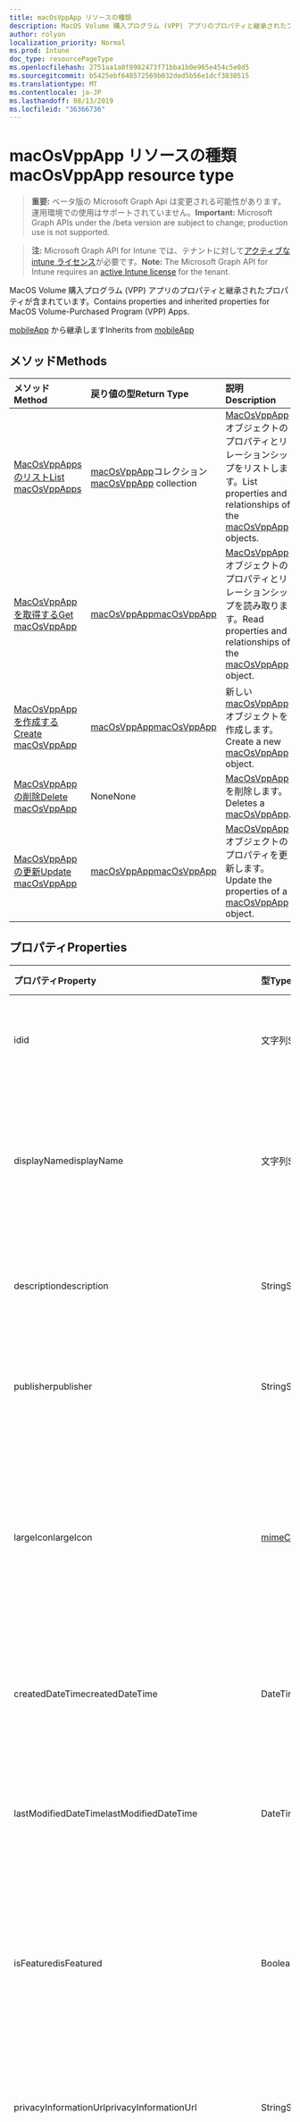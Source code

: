 ```yaml
---
title: macOsVppApp リソースの種類
description: MacOS Volume 購入プログラム (VPP) アプリのプロパティと継承されたプロパティが含まれています。
author: rolyon
localization_priority: Normal
ms.prod: Intune
doc_type: resourcePageType
ms.openlocfilehash: 2751aa1a0f8982473f71bba1b0e965e454c5e0d5
ms.sourcegitcommit: b5425ebf648572569b032ded5b56e1dcf3830515
ms.translationtype: MT
ms.contentlocale: ja-JP
ms.lasthandoff: 08/13/2019
ms.locfileid: "36366736"
---
```

# <a name="macosvppapp-resource-type"></a><span data-ttu-id="01fff-103">macOsVppApp リソースの種類</span><span class="sxs-lookup"><span data-stu-id="01fff-103">macOsVppApp resource type</span></span>

> <span data-ttu-id="01fff-104">**重要:** ベータ版の Microsoft Graph Api は変更される可能性があります。運用環境での使用はサポートされていません。</span><span class="sxs-lookup"><span data-stu-id="01fff-104">**Important:** Microsoft Graph APIs under the /beta version are subject to change; production use is not supported.</span></span>

> <span data-ttu-id="01fff-105">**注:** Microsoft Graph API for Intune では、テナントに対して[アクティブな intune ライセンス](https://go.microsoft.com/fwlink/?linkid=839381)が必要です。</span><span class="sxs-lookup"><span data-stu-id="01fff-105">**Note:** The Microsoft Graph API for Intune requires an [active Intune license](https://go.microsoft.com/fwlink/?linkid=839381) for the tenant.</span></span>

<span data-ttu-id="01fff-106">MacOS Volume 購入プログラム (VPP) アプリのプロパティと継承されたプロパティが含まれています。</span><span class="sxs-lookup"><span data-stu-id="01fff-106">Contains properties and inherited properties for MacOS Volume-Purchased Program (VPP) Apps.</span></span>


<span data-ttu-id="01fff-107">[mobileApp](../resources/intune-apps-mobileapp.md) から継承します</span><span class="sxs-lookup"><span data-stu-id="01fff-107">Inherits from [mobileApp](../resources/intune-apps-mobileapp.md)</span></span>

## <a name="methods"></a><span data-ttu-id="01fff-108">メソッド</span><span class="sxs-lookup"><span data-stu-id="01fff-108">Methods</span></span>
|<span data-ttu-id="01fff-109">メソッド</span><span class="sxs-lookup"><span data-stu-id="01fff-109">Method</span></span>|<span data-ttu-id="01fff-110">戻り値の型</span><span class="sxs-lookup"><span data-stu-id="01fff-110">Return Type</span></span>|<span data-ttu-id="01fff-111">説明</span><span class="sxs-lookup"><span data-stu-id="01fff-111">Description</span></span>|
|:---|:---|:---|
|[<span data-ttu-id="01fff-112">MacOsVppApps のリスト</span><span class="sxs-lookup"><span data-stu-id="01fff-112">List macOsVppApps</span></span>](../api/intune-apps-macosvppapp-list.md)|<span data-ttu-id="01fff-113">[macOsVppApp](../resources/intune-apps-macosvppapp.md)コレクション</span><span class="sxs-lookup"><span data-stu-id="01fff-113">[macOsVppApp](../resources/intune-apps-macosvppapp.md) collection</span></span>|<span data-ttu-id="01fff-114">[MacOsVppApp](../resources/intune-apps-macosvppapp.md)オブジェクトのプロパティとリレーションシップをリストします。</span><span class="sxs-lookup"><span data-stu-id="01fff-114">List properties and relationships of the [macOsVppApp](../resources/intune-apps-macosvppapp.md) objects.</span></span>|
|[<span data-ttu-id="01fff-115">MacOsVppApp を取得する</span><span class="sxs-lookup"><span data-stu-id="01fff-115">Get macOsVppApp</span></span>](../api/intune-apps-macosvppapp-get.md)|[<span data-ttu-id="01fff-116">macOsVppApp</span><span class="sxs-lookup"><span data-stu-id="01fff-116">macOsVppApp</span></span>](../resources/intune-apps-macosvppapp.md)|<span data-ttu-id="01fff-117">[MacOsVppApp](../resources/intune-apps-macosvppapp.md)オブジェクトのプロパティとリレーションシップを読み取ります。</span><span class="sxs-lookup"><span data-stu-id="01fff-117">Read properties and relationships of the [macOsVppApp](../resources/intune-apps-macosvppapp.md) object.</span></span>|
|[<span data-ttu-id="01fff-118">MacOsVppApp を作成する</span><span class="sxs-lookup"><span data-stu-id="01fff-118">Create macOsVppApp</span></span>](../api/intune-apps-macosvppapp-create.md)|[<span data-ttu-id="01fff-119">macOsVppApp</span><span class="sxs-lookup"><span data-stu-id="01fff-119">macOsVppApp</span></span>](../resources/intune-apps-macosvppapp.md)|<span data-ttu-id="01fff-120">新しい[macOsVppApp](../resources/intune-apps-macosvppapp.md)オブジェクトを作成します。</span><span class="sxs-lookup"><span data-stu-id="01fff-120">Create a new [macOsVppApp](../resources/intune-apps-macosvppapp.md) object.</span></span>|
|[<span data-ttu-id="01fff-121">MacOsVppApp の削除</span><span class="sxs-lookup"><span data-stu-id="01fff-121">Delete macOsVppApp</span></span>](../api/intune-apps-macosvppapp-delete.md)|<span data-ttu-id="01fff-122">None</span><span class="sxs-lookup"><span data-stu-id="01fff-122">None</span></span>|<span data-ttu-id="01fff-123">[MacOsVppApp](../resources/intune-apps-macosvppapp.md)を削除します。</span><span class="sxs-lookup"><span data-stu-id="01fff-123">Deletes a [macOsVppApp](../resources/intune-apps-macosvppapp.md).</span></span>|
|[<span data-ttu-id="01fff-124">MacOsVppApp の更新</span><span class="sxs-lookup"><span data-stu-id="01fff-124">Update macOsVppApp</span></span>](../api/intune-apps-macosvppapp-update.md)|[<span data-ttu-id="01fff-125">macOsVppApp</span><span class="sxs-lookup"><span data-stu-id="01fff-125">macOsVppApp</span></span>](../resources/intune-apps-macosvppapp.md)|<span data-ttu-id="01fff-126">[MacOsVppApp](../resources/intune-apps-macosvppapp.md)オブジェクトのプロパティを更新します。</span><span class="sxs-lookup"><span data-stu-id="01fff-126">Update the properties of a [macOsVppApp](../resources/intune-apps-macosvppapp.md) object.</span></span>|

## <a name="properties"></a><span data-ttu-id="01fff-127">プロパティ</span><span class="sxs-lookup"><span data-stu-id="01fff-127">Properties</span></span>
|<span data-ttu-id="01fff-128">プロパティ</span><span class="sxs-lookup"><span data-stu-id="01fff-128">Property</span></span>|<span data-ttu-id="01fff-129">型</span><span class="sxs-lookup"><span data-stu-id="01fff-129">Type</span></span>|<span data-ttu-id="01fff-130">説明</span><span class="sxs-lookup"><span data-stu-id="01fff-130">Description</span></span>|
|:---|:---|:---|
|<span data-ttu-id="01fff-131">id</span><span class="sxs-lookup"><span data-stu-id="01fff-131">id</span></span>|<span data-ttu-id="01fff-132">文字列</span><span class="sxs-lookup"><span data-stu-id="01fff-132">String</span></span>|<span data-ttu-id="01fff-133">エンティティのキー。</span><span class="sxs-lookup"><span data-stu-id="01fff-133">Key of the entity.</span></span> <span data-ttu-id="01fff-134">[mobileApp](../resources/intune-apps-mobileapp.md) から継承します</span><span class="sxs-lookup"><span data-stu-id="01fff-134">Inherited from [mobileApp](../resources/intune-apps-mobileapp.md)</span></span>|
|<span data-ttu-id="01fff-135">displayName</span><span class="sxs-lookup"><span data-stu-id="01fff-135">displayName</span></span>|<span data-ttu-id="01fff-136">文字列</span><span class="sxs-lookup"><span data-stu-id="01fff-136">String</span></span>|<span data-ttu-id="01fff-137">管理者が提供またはインポートしたアプリのタイトル。</span><span class="sxs-lookup"><span data-stu-id="01fff-137">The admin provided or imported title of the app.</span></span> <span data-ttu-id="01fff-138">[mobileApp](../resources/intune-apps-mobileapp.md) から継承します</span><span class="sxs-lookup"><span data-stu-id="01fff-138">Inherited from [mobileApp](../resources/intune-apps-mobileapp.md)</span></span>|
|<span data-ttu-id="01fff-139">description</span><span class="sxs-lookup"><span data-stu-id="01fff-139">description</span></span>|<span data-ttu-id="01fff-140">String</span><span class="sxs-lookup"><span data-stu-id="01fff-140">String</span></span>|<span data-ttu-id="01fff-141">アプリの説明。</span><span class="sxs-lookup"><span data-stu-id="01fff-141">The description of the app.</span></span> <span data-ttu-id="01fff-142">[mobileApp](../resources/intune-apps-mobileapp.md) から継承します</span><span class="sxs-lookup"><span data-stu-id="01fff-142">Inherited from [mobileApp](../resources/intune-apps-mobileapp.md)</span></span>|
|<span data-ttu-id="01fff-143">publisher</span><span class="sxs-lookup"><span data-stu-id="01fff-143">publisher</span></span>|<span data-ttu-id="01fff-144">String</span><span class="sxs-lookup"><span data-stu-id="01fff-144">String</span></span>|<span data-ttu-id="01fff-145">アプリの発行元。</span><span class="sxs-lookup"><span data-stu-id="01fff-145">The publisher of the app.</span></span> <span data-ttu-id="01fff-146">[mobileApp](../resources/intune-apps-mobileapp.md) から継承します</span><span class="sxs-lookup"><span data-stu-id="01fff-146">Inherited from [mobileApp](../resources/intune-apps-mobileapp.md)</span></span>|
|<span data-ttu-id="01fff-147">largeIcon</span><span class="sxs-lookup"><span data-stu-id="01fff-147">largeIcon</span></span>|[<span data-ttu-id="01fff-148">mimeContent</span><span class="sxs-lookup"><span data-stu-id="01fff-148">mimeContent</span></span>](../resources/intune-shared-mimecontent.md)|<span data-ttu-id="01fff-149">アプリの詳細に表示され、アイコンのアップロードに使用される大きいアイコン。</span><span class="sxs-lookup"><span data-stu-id="01fff-149">The large icon, to be displayed in the app details and used for upload of the icon.</span></span> <span data-ttu-id="01fff-150">[mobileApp](../resources/intune-apps-mobileapp.md) から継承します</span><span class="sxs-lookup"><span data-stu-id="01fff-150">Inherited from [mobileApp](../resources/intune-apps-mobileapp.md)</span></span>|
|<span data-ttu-id="01fff-151">createdDateTime</span><span class="sxs-lookup"><span data-stu-id="01fff-151">createdDateTime</span></span>|<span data-ttu-id="01fff-152">DateTimeOffset</span><span class="sxs-lookup"><span data-stu-id="01fff-152">DateTimeOffset</span></span>|<span data-ttu-id="01fff-153">アプリが作成された日時。</span><span class="sxs-lookup"><span data-stu-id="01fff-153">The date and time the app was created.</span></span> <span data-ttu-id="01fff-154">[mobileApp](../resources/intune-apps-mobileapp.md) から継承します</span><span class="sxs-lookup"><span data-stu-id="01fff-154">Inherited from [mobileApp](../resources/intune-apps-mobileapp.md)</span></span>|
|<span data-ttu-id="01fff-155">lastModifiedDateTime</span><span class="sxs-lookup"><span data-stu-id="01fff-155">lastModifiedDateTime</span></span>|<span data-ttu-id="01fff-156">DateTimeOffset</span><span class="sxs-lookup"><span data-stu-id="01fff-156">DateTimeOffset</span></span>|<span data-ttu-id="01fff-157">アプリが最後に変更された日時。</span><span class="sxs-lookup"><span data-stu-id="01fff-157">The date and time the app was last modified.</span></span> <span data-ttu-id="01fff-158">[mobileApp](../resources/intune-apps-mobileapp.md) から継承します</span><span class="sxs-lookup"><span data-stu-id="01fff-158">Inherited from [mobileApp](../resources/intune-apps-mobileapp.md)</span></span>|
|<span data-ttu-id="01fff-159">isFeatured</span><span class="sxs-lookup"><span data-stu-id="01fff-159">isFeatured</span></span>|<span data-ttu-id="01fff-160">Boolean</span><span class="sxs-lookup"><span data-stu-id="01fff-160">Boolean</span></span>|<span data-ttu-id="01fff-161">アプリが管理者のおすすめとしてマークされたかどうかを示す値。[mobileApp](../resources/intune-apps-mobileapp.md) から継承します</span><span class="sxs-lookup"><span data-stu-id="01fff-161">The value indicating whether the app is marked as featured by the admin. Inherited from [mobileApp](../resources/intune-apps-mobileapp.md)</span></span>|
|<span data-ttu-id="01fff-162">privacyInformationUrl</span><span class="sxs-lookup"><span data-stu-id="01fff-162">privacyInformationUrl</span></span>|<span data-ttu-id="01fff-163">String</span><span class="sxs-lookup"><span data-stu-id="01fff-163">String</span></span>|<span data-ttu-id="01fff-164">プライバシーに関する声明の URL。</span><span class="sxs-lookup"><span data-stu-id="01fff-164">The privacy statement Url.</span></span> <span data-ttu-id="01fff-165">[mobileApp](../resources/intune-apps-mobileapp.md) から継承します</span><span class="sxs-lookup"><span data-stu-id="01fff-165">Inherited from [mobileApp](../resources/intune-apps-mobileapp.md)</span></span>|
|<span data-ttu-id="01fff-166">informationUrl</span><span class="sxs-lookup"><span data-stu-id="01fff-166">informationUrl</span></span>|<span data-ttu-id="01fff-167">String</span><span class="sxs-lookup"><span data-stu-id="01fff-167">String</span></span>|<span data-ttu-id="01fff-168">詳細情報の URL。</span><span class="sxs-lookup"><span data-stu-id="01fff-168">The more information Url.</span></span> <span data-ttu-id="01fff-169">[mobileApp](../resources/intune-apps-mobileapp.md) から継承します</span><span class="sxs-lookup"><span data-stu-id="01fff-169">Inherited from [mobileApp](../resources/intune-apps-mobileapp.md)</span></span>|
|<span data-ttu-id="01fff-170">owner</span><span class="sxs-lookup"><span data-stu-id="01fff-170">owner</span></span>|<span data-ttu-id="01fff-171">String</span><span class="sxs-lookup"><span data-stu-id="01fff-171">String</span></span>|<span data-ttu-id="01fff-172">アプリの所有者。</span><span class="sxs-lookup"><span data-stu-id="01fff-172">The owner of the app.</span></span> <span data-ttu-id="01fff-173">[mobileApp](../resources/intune-apps-mobileapp.md) から継承します</span><span class="sxs-lookup"><span data-stu-id="01fff-173">Inherited from [mobileApp](../resources/intune-apps-mobileapp.md)</span></span>|
|<span data-ttu-id="01fff-174">developer</span><span class="sxs-lookup"><span data-stu-id="01fff-174">developer</span></span>|<span data-ttu-id="01fff-175">String</span><span class="sxs-lookup"><span data-stu-id="01fff-175">String</span></span>|<span data-ttu-id="01fff-176">アプリの開発者。</span><span class="sxs-lookup"><span data-stu-id="01fff-176">The developer of the app.</span></span> <span data-ttu-id="01fff-177">[mobileApp](../resources/intune-apps-mobileapp.md) から継承します</span><span class="sxs-lookup"><span data-stu-id="01fff-177">Inherited from [mobileApp](../resources/intune-apps-mobileapp.md)</span></span>|
|<span data-ttu-id="01fff-178">notes</span><span class="sxs-lookup"><span data-stu-id="01fff-178">notes</span></span>|<span data-ttu-id="01fff-179">String</span><span class="sxs-lookup"><span data-stu-id="01fff-179">String</span></span>|<span data-ttu-id="01fff-180">アプリ用のメモ。</span><span class="sxs-lookup"><span data-stu-id="01fff-180">Notes for the app.</span></span> <span data-ttu-id="01fff-181">[mobileApp](../resources/intune-apps-mobileapp.md) から継承します</span><span class="sxs-lookup"><span data-stu-id="01fff-181">Inherited from [mobileApp](../resources/intune-apps-mobileapp.md)</span></span>|
|<span data-ttu-id="01fff-182">uploadState</span><span class="sxs-lookup"><span data-stu-id="01fff-182">uploadState</span></span>|<span data-ttu-id="01fff-183">Int32</span><span class="sxs-lookup"><span data-stu-id="01fff-183">Int32</span></span>|<span data-ttu-id="01fff-184">アップロード状態。</span><span class="sxs-lookup"><span data-stu-id="01fff-184">The upload state.</span></span> <span data-ttu-id="01fff-185">[mobileApp](../resources/intune-apps-mobileapp.md) から継承します</span><span class="sxs-lookup"><span data-stu-id="01fff-185">Inherited from [mobileApp](../resources/intune-apps-mobileapp.md)</span></span>|
|<span data-ttu-id="01fff-186">publishingState</span><span class="sxs-lookup"><span data-stu-id="01fff-186">publishingState</span></span>|[<span data-ttu-id="01fff-187">mobileAppPublishingState</span><span class="sxs-lookup"><span data-stu-id="01fff-187">mobileAppPublishingState</span></span>](../resources/intune-apps-mobileapppublishingstate.md)|<span data-ttu-id="01fff-188">アプリの発行の状態。</span><span class="sxs-lookup"><span data-stu-id="01fff-188">The publishing state for the app.</span></span> <span data-ttu-id="01fff-189">アプリが発行されていない限り、アプリを割り当てることができません。</span><span class="sxs-lookup"><span data-stu-id="01fff-189">The app cannot be assigned unless the app is published.</span></span> <span data-ttu-id="01fff-190">[MobileApp](../resources/intune-apps-mobileapp.md)から継承されます。</span><span class="sxs-lookup"><span data-stu-id="01fff-190">Inherited from [mobileApp](../resources/intune-apps-mobileapp.md).</span></span> <span data-ttu-id="01fff-191">可能な値は、`notPublished`、`processing`、`published` です。</span><span class="sxs-lookup"><span data-stu-id="01fff-191">Possible values are: `notPublished`, `processing`, `published`.</span></span>|
|<span data-ttu-id="01fff-192">isAssigned</span><span class="sxs-lookup"><span data-stu-id="01fff-192">isAssigned</span></span>|<span data-ttu-id="01fff-193">Boolean</span><span class="sxs-lookup"><span data-stu-id="01fff-193">Boolean</span></span>|<span data-ttu-id="01fff-194">アプリが少なくとも1つのグループに割り当てられているかどうかを示す値。</span><span class="sxs-lookup"><span data-stu-id="01fff-194">The value indicating whether the app is assigned to at least one group.</span></span> <span data-ttu-id="01fff-195">[mobileApp](../resources/intune-apps-mobileapp.md) から継承します</span><span class="sxs-lookup"><span data-stu-id="01fff-195">Inherited from [mobileApp](../resources/intune-apps-mobileapp.md)</span></span>|
|<span data-ttu-id="01fff-196">roleScopeTagIds</span><span class="sxs-lookup"><span data-stu-id="01fff-196">roleScopeTagIds</span></span>|<span data-ttu-id="01fff-197">文字列コレクション</span><span class="sxs-lookup"><span data-stu-id="01fff-197">String collection</span></span>|<span data-ttu-id="01fff-198">このモバイルアプリの範囲タグ id のリスト。</span><span class="sxs-lookup"><span data-stu-id="01fff-198">List of scope tag ids for this mobile app.</span></span> <span data-ttu-id="01fff-199">[mobileApp](../resources/intune-apps-mobileapp.md) から継承します</span><span class="sxs-lookup"><span data-stu-id="01fff-199">Inherited from [mobileApp](../resources/intune-apps-mobileapp.md)</span></span>|
|<span data-ttu-id="01fff-200">dependentAppCount</span><span class="sxs-lookup"><span data-stu-id="01fff-200">dependentAppCount</span></span>|<span data-ttu-id="01fff-201">Int32</span><span class="sxs-lookup"><span data-stu-id="01fff-201">Int32</span></span>|<span data-ttu-id="01fff-202">子アプリが持つ依存関係の合計数。</span><span class="sxs-lookup"><span data-stu-id="01fff-202">The total number of dependencies the child app has.</span></span> <span data-ttu-id="01fff-203">[mobileApp](../resources/intune-apps-mobileapp.md) から継承します</span><span class="sxs-lookup"><span data-stu-id="01fff-203">Inherited from [mobileApp](../resources/intune-apps-mobileapp.md)</span></span>|
|<span data-ttu-id="01fff-204">usedLicenseCount</span><span class="sxs-lookup"><span data-stu-id="01fff-204">usedLicenseCount</span></span>|<span data-ttu-id="01fff-205">Int32</span><span class="sxs-lookup"><span data-stu-id="01fff-205">Int32</span></span>|<span data-ttu-id="01fff-206">使用中の VPP ライセンスの数。</span><span class="sxs-lookup"><span data-stu-id="01fff-206">The number of VPP licenses in use.</span></span>|
|<span data-ttu-id="01fff-207">totalLicenseCount</span><span class="sxs-lookup"><span data-stu-id="01fff-207">totalLicenseCount</span></span>|<span data-ttu-id="01fff-208">Int32</span><span class="sxs-lookup"><span data-stu-id="01fff-208">Int32</span></span>|<span data-ttu-id="01fff-209">VPP ライセンスの総数。</span><span class="sxs-lookup"><span data-stu-id="01fff-209">The total number of VPP licenses.</span></span>|
|<span data-ttu-id="01fff-210">releaseDateTime</span><span class="sxs-lookup"><span data-stu-id="01fff-210">releaseDateTime</span></span>|<span data-ttu-id="01fff-211">DateTimeOffset</span><span class="sxs-lookup"><span data-stu-id="01fff-211">DateTimeOffset</span></span>|<span data-ttu-id="01fff-212">VPP アプリケーションのリリースの日時。</span><span class="sxs-lookup"><span data-stu-id="01fff-212">The VPP application release date and time.</span></span>|
|<span data-ttu-id="01fff-213">appStoreUrl</span><span class="sxs-lookup"><span data-stu-id="01fff-213">appStoreUrl</span></span>|<span data-ttu-id="01fff-214">String</span><span class="sxs-lookup"><span data-stu-id="01fff-214">String</span></span>|<span data-ttu-id="01fff-215">ストアの URL。</span><span class="sxs-lookup"><span data-stu-id="01fff-215">The store URL.</span></span>|
|<span data-ttu-id="01fff-216">licensingType</span><span class="sxs-lookup"><span data-stu-id="01fff-216">licensingType</span></span>|[<span data-ttu-id="01fff-217">vppLicensingType</span><span class="sxs-lookup"><span data-stu-id="01fff-217">vppLicensingType</span></span>](../resources/intune-apps-vpplicensingtype.md)|<span data-ttu-id="01fff-218">サポートされているライセンスの種類。</span><span class="sxs-lookup"><span data-stu-id="01fff-218">The supported License Type.</span></span>|
|<span data-ttu-id="01fff-219">vppTokenOrganizationName</span><span class="sxs-lookup"><span data-stu-id="01fff-219">vppTokenOrganizationName</span></span>|<span data-ttu-id="01fff-220">文字列</span><span class="sxs-lookup"><span data-stu-id="01fff-220">String</span></span>|<span data-ttu-id="01fff-221">Apple ボリューム購入プログラムのトークンに関連付けられている組織</span><span class="sxs-lookup"><span data-stu-id="01fff-221">The organization associated with the Apple Volume Purchase Program Token</span></span>|
|<span data-ttu-id="01fff-222">vppTokenAccountType</span><span class="sxs-lookup"><span data-stu-id="01fff-222">vppTokenAccountType</span></span>|[<span data-ttu-id="01fff-223">vppTokenAccountType</span><span class="sxs-lookup"><span data-stu-id="01fff-223">vppTokenAccountType</span></span>](../resources/intune-shared-vpptokenaccounttype.md)|<span data-ttu-id="01fff-224">特定の Apple ボリューム購入プログラムのトークンが関連付けられている、ボリューム購入プログラムの種類。</span><span class="sxs-lookup"><span data-stu-id="01fff-224">The type of volume purchase program which the given Apple Volume Purchase Program Token is associated with.</span></span> <span data-ttu-id="01fff-225">可能な値は、`business`、`education` です。</span><span class="sxs-lookup"><span data-stu-id="01fff-225">Possible values are: `business`, `education`.</span></span> <span data-ttu-id="01fff-226">可能な値は、`business`、`education` です。</span><span class="sxs-lookup"><span data-stu-id="01fff-226">Possible values are: `business`, `education`.</span></span>|
|<span data-ttu-id="01fff-227">vppTokenAppleId</span><span class="sxs-lookup"><span data-stu-id="01fff-227">vppTokenAppleId</span></span>|<span data-ttu-id="01fff-228">String</span><span class="sxs-lookup"><span data-stu-id="01fff-228">String</span></span>|<span data-ttu-id="01fff-229">特定の Apple ボリューム購入プログラムのトークンに関連付けられている Apple ID。</span><span class="sxs-lookup"><span data-stu-id="01fff-229">The Apple Id associated with the given Apple Volume Purchase Program Token.</span></span>|
|<span data-ttu-id="01fff-230">bundleId</span><span class="sxs-lookup"><span data-stu-id="01fff-230">bundleId</span></span>|<span data-ttu-id="01fff-231">文字列型 (String)</span><span class="sxs-lookup"><span data-stu-id="01fff-231">String</span></span>|<span data-ttu-id="01fff-232">ID 名。</span><span class="sxs-lookup"><span data-stu-id="01fff-232">The Identity Name.</span></span>|
|<span data-ttu-id="01fff-233">vppTokenId</span><span class="sxs-lookup"><span data-stu-id="01fff-233">vppTokenId</span></span>|<span data-ttu-id="01fff-234">String</span><span class="sxs-lookup"><span data-stu-id="01fff-234">String</span></span>|<span data-ttu-id="01fff-235">このアプリに関連付けられている VPP トークンの識別子。</span><span class="sxs-lookup"><span data-stu-id="01fff-235">Identifier of the VPP token associated with this app.</span></span>|
|<span data-ttu-id="01fff-236">revokeLicenseActionResults</span><span class="sxs-lookup"><span data-stu-id="01fff-236">revokeLicenseActionResults</span></span>|<span data-ttu-id="01fff-237">[macOsVppAppRevokeLicensesActionResult](../resources/intune-apps-macosvppapprevokelicensesactionresult.md)コレクション</span><span class="sxs-lookup"><span data-stu-id="01fff-237">[macOsVppAppRevokeLicensesActionResult](../resources/intune-apps-macosvppapprevokelicensesactionresult.md) collection</span></span>|<span data-ttu-id="01fff-238">このアプリでのライセンスの取り消しアクションの結果。</span><span class="sxs-lookup"><span data-stu-id="01fff-238">Results of revoke license actions on this app.</span></span>|

## <a name="relationships"></a><span data-ttu-id="01fff-239">リレーションシップ</span><span class="sxs-lookup"><span data-stu-id="01fff-239">Relationships</span></span>
|<span data-ttu-id="01fff-240">リレーションシップ</span><span class="sxs-lookup"><span data-stu-id="01fff-240">Relationship</span></span>|<span data-ttu-id="01fff-241">型</span><span class="sxs-lookup"><span data-stu-id="01fff-241">Type</span></span>|<span data-ttu-id="01fff-242">説明</span><span class="sxs-lookup"><span data-stu-id="01fff-242">Description</span></span>|
|:---|:---|:---|
|<span data-ttu-id="01fff-243">categories</span><span class="sxs-lookup"><span data-stu-id="01fff-243">categories</span></span>|<span data-ttu-id="01fff-244">[mobileAppCategory](../resources/intune-apps-mobileappcategory.md) コレクション</span><span class="sxs-lookup"><span data-stu-id="01fff-244">[mobileAppCategory](../resources/intune-apps-mobileappcategory.md) collection</span></span>|<span data-ttu-id="01fff-245">このアプリのカテゴリのリスト。</span><span class="sxs-lookup"><span data-stu-id="01fff-245">The list of categories for this app.</span></span> <span data-ttu-id="01fff-246">[mobileApp](../resources/intune-apps-mobileapp.md) から継承します</span><span class="sxs-lookup"><span data-stu-id="01fff-246">Inherited from [mobileApp](../resources/intune-apps-mobileapp.md)</span></span>|
|<span data-ttu-id="01fff-247">assignments</span><span class="sxs-lookup"><span data-stu-id="01fff-247">assignments</span></span>|<span data-ttu-id="01fff-248">[mobileAppAssignment](../resources/intune-apps-mobileappassignment.md) コレクション</span><span class="sxs-lookup"><span data-stu-id="01fff-248">[mobileAppAssignment](../resources/intune-apps-mobileappassignment.md) collection</span></span>|<span data-ttu-id="01fff-249">このモバイル アプリのグループ割り当てのリスト。</span><span class="sxs-lookup"><span data-stu-id="01fff-249">The list of group assignments for this mobile app.</span></span> <span data-ttu-id="01fff-250">[mobileApp](../resources/intune-apps-mobileapp.md) から継承します</span><span class="sxs-lookup"><span data-stu-id="01fff-250">Inherited from [mobileApp](../resources/intune-apps-mobileapp.md)</span></span>|
|<span data-ttu-id="01fff-251">installSummary</span><span class="sxs-lookup"><span data-stu-id="01fff-251">installSummary</span></span>|[<span data-ttu-id="01fff-252">mobileAppInstallSummary</span><span class="sxs-lookup"><span data-stu-id="01fff-252">mobileAppInstallSummary</span></span>](../resources/intune-apps-mobileappinstallsummary.md)|<span data-ttu-id="01fff-253">モバイル アプリ インストール概要です。</span><span class="sxs-lookup"><span data-stu-id="01fff-253">Mobile App Install Summary.</span></span> <span data-ttu-id="01fff-254">[mobileApp](../resources/intune-apps-mobileapp.md) から継承します</span><span class="sxs-lookup"><span data-stu-id="01fff-254">Inherited from [mobileApp](../resources/intune-apps-mobileapp.md)</span></span>|
|<span data-ttu-id="01fff-255">deviceStatuses</span><span class="sxs-lookup"><span data-stu-id="01fff-255">deviceStatuses</span></span>|<span data-ttu-id="01fff-256">[mobileAppInstallStatus](../resources/intune-apps-mobileappinstallstatus.md)コレクション</span><span class="sxs-lookup"><span data-stu-id="01fff-256">[mobileAppInstallStatus](../resources/intune-apps-mobileappinstallstatus.md) collection</span></span>|<span data-ttu-id="01fff-257">このモバイルアプリのインストール状態のリスト。</span><span class="sxs-lookup"><span data-stu-id="01fff-257">The list of installation states for this mobile app.</span></span> <span data-ttu-id="01fff-258">[mobileApp](../resources/intune-apps-mobileapp.md) から継承します</span><span class="sxs-lookup"><span data-stu-id="01fff-258">Inherited from [mobileApp](../resources/intune-apps-mobileapp.md)</span></span>|
|<span data-ttu-id="01fff-259">userStatuses</span><span class="sxs-lookup"><span data-stu-id="01fff-259">userStatuses</span></span>|<span data-ttu-id="01fff-260">[Userappinstallstatus](../resources/intune-apps-userappinstallstatus.md)コレクション</span><span class="sxs-lookup"><span data-stu-id="01fff-260">[userAppInstallStatus](../resources/intune-apps-userappinstallstatus.md) collection</span></span>|<span data-ttu-id="01fff-261">このモバイルアプリのインストール状態のリスト。</span><span class="sxs-lookup"><span data-stu-id="01fff-261">The list of installation states for this mobile app.</span></span> <span data-ttu-id="01fff-262">[mobileApp](../resources/intune-apps-mobileapp.md) から継承します</span><span class="sxs-lookup"><span data-stu-id="01fff-262">Inherited from [mobileApp](../resources/intune-apps-mobileapp.md)</span></span>|
|<span data-ttu-id="01fff-263">関連性</span><span class="sxs-lookup"><span data-stu-id="01fff-263">relationships</span></span>|<span data-ttu-id="01fff-264">[mobileAppRelationship](../resources/intune-apps-mobileapprelationship.md)コレクション</span><span class="sxs-lookup"><span data-stu-id="01fff-264">[mobileAppRelationship](../resources/intune-apps-mobileapprelationship.md) collection</span></span>|<span data-ttu-id="01fff-265">このモバイルアプリのリレーションシップのリスト。</span><span class="sxs-lookup"><span data-stu-id="01fff-265">List of relationships for this mobile app.</span></span> <span data-ttu-id="01fff-266">[mobileApp](../resources/intune-apps-mobileapp.md) から継承します</span><span class="sxs-lookup"><span data-stu-id="01fff-266">Inherited from [mobileApp](../resources/intune-apps-mobileapp.md)</span></span>|
|<span data-ttu-id="01fff-267">assignedLicenses</span><span class="sxs-lookup"><span data-stu-id="01fff-267">assignedLicenses</span></span>|<span data-ttu-id="01fff-268">[macOsVppAppAssignedLicense](../resources/intune-apps-macosvppappassignedlicense.md)コレクション</span><span class="sxs-lookup"><span data-stu-id="01fff-268">[macOsVppAppAssignedLicense](../resources/intune-apps-macosvppappassignedlicense.md) collection</span></span>|<span data-ttu-id="01fff-269">このアプリに割り当てられているライセンス。</span><span class="sxs-lookup"><span data-stu-id="01fff-269">The licenses assigned to this app.</span></span>|

## <a name="json-representation"></a><span data-ttu-id="01fff-270">JSON 表記</span><span class="sxs-lookup"><span data-stu-id="01fff-270">JSON Representation</span></span>
<span data-ttu-id="01fff-271">以下は、リソースの JSON 表記です。</span><span class="sxs-lookup"><span data-stu-id="01fff-271">Here is a JSON representation of the resource.</span></span>
<!-- {
  "blockType": "resource",
  "keyProperty": "id",
  "@odata.type": "microsoft.graph.macOsVppApp"
}
-->
``` json
{
  "@odata.type": "#microsoft.graph.macOsVppApp",
  "id": "String (identifier)",
  "displayName": "String",
  "description": "String",
  "publisher": "String",
  "largeIcon": {
    "@odata.type": "microsoft.graph.mimeContent",
    "type": "String",
    "value": "binary"
  },
  "createdDateTime": "String (timestamp)",
  "lastModifiedDateTime": "String (timestamp)",
  "isFeatured": true,
  "privacyInformationUrl": "String",
  "informationUrl": "String",
  "owner": "String",
  "developer": "String",
  "notes": "String",
  "uploadState": 1024,
  "publishingState": "String",
  "isAssigned": true,
  "roleScopeTagIds": [
    "String"
  ],
  "dependentAppCount": 1024,
  "usedLicenseCount": 1024,
  "totalLicenseCount": 1024,
  "releaseDateTime": "String (timestamp)",
  "appStoreUrl": "String",
  "licensingType": {
    "@odata.type": "microsoft.graph.vppLicensingType",
    "supportUserLicensing": true,
    "supportDeviceLicensing": true,
    "supportsUserLicensing": true,
    "supportsDeviceLicensing": true
  },
  "vppTokenOrganizationName": "String",
  "vppTokenAccountType": "String",
  "vppTokenAppleId": "String",
  "bundleId": "String",
  "vppTokenId": "String",
  "revokeLicenseActionResults": [
    {
      "@odata.type": "microsoft.graph.macOsVppAppRevokeLicensesActionResult",
      "userId": "String",
      "managedDeviceId": "String",
      "totalLicensesCount": 1024,
      "failedLicensesCount": 1024,
      "actionFailureReason": "String",
      "actionName": "String",
      "actionState": "String",
      "startDateTime": "String (timestamp)",
      "lastUpdatedDateTime": "String (timestamp)"
    }
  ]
}
```



